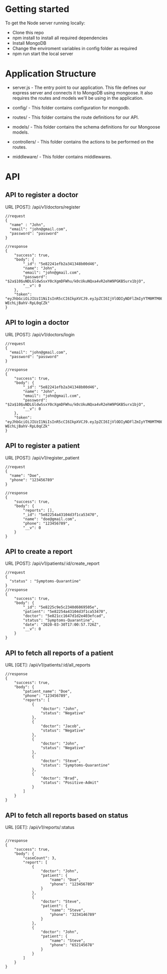 # Getting started

To get the Node server running locally:

- Clone this repo
- npm install to install all required dependencies
- Install MongoDB
- Change the enviroment variables in config folder as required
- npm run start the local server

# Application Structure

- server.js - The entry point to our application. This file defines our express server and connects it to MongoDB using mongoose. It also requires the routes and models we'll be using in the application.

- config/ - This folder contains configuration for mongodb.
- routes/ - This folder contains the route definitions for our API.
- models/ - This folder contains the schema definitions for our Mongoose models.
- controllers/ - This folder contains the actions to be performed on the routes.
- middleware/ - This folder contains middlewares.

# API

## API to register a doctor

URL [POST]: /api/v1/doctors/register

```
//request
{
  "name" : "John",
  "email": "john@gmail.com",
  "password": "password"
}

//response
{
    "success": true,
    "body": {
        "_id": "5e82241efb2a341348b00d46",
        "name": "John",
        "email": "john@gmail.com",
        "password": "$2a$10$uNDLGldwSsxY0cXgmDFWhu/k0cUkuNQxa4vR2ehW9PGKB5urx1bjO",
        "__v": 0
    },
    "token": "eyJhbGciOiJIUzI1NiIsInR5cCI6IkpXVCJ9.eyJpZCI6IjVlODIyNDFlZmIyYTM0MTM0OGIwMGQ0NiIsImlhdCI6MTU4NTU4NzIzMCwiZXhwIjoxNTg4MTc5MjMwfQ.xcN_AhtkGjghRORIhQgqS94-WEchLjBahV-RpL0qCZk"
}
```

## API to login a doctor

URL [POST]: /api/v1/doctors/login

```
//request
{
  "email": "john@gmail.com",
  "password": "password"
}

//response
{
    "success": true,
    "body": {
        "_id": "5e82241efb2a341348b00d46",
        "name": "John",
        "email": "john@gmail.com",
        "password": "$2a$10$uNDLGldwSsxY0cXgmDFWhu/k0cUkuNQxa4vR2ehW9PGKB5urx1bjO",
        "__v": 0
    },
    "token": "eyJhbGciOiJIUzI1NiIsInR5cCI6IkpXVCJ9.eyJpZCI6IjVlODIyNDFlZmIyYTM0MTM0OGIwMGQ0NiIsImlhdCI6MTU4NTU4NzIzMCwiZXhwIjoxNTg4MTc5MjMwfQ.xcN_AhtkGjghRORIhQgqS94-WEchLjBahV-RpL0qCZk"
}
```

## API to register a patient

URL [POST]: /api/v1/register_patient

```
//request
{
  "name": "Doe",
  "phone": "123456789"
}

//response
{
    "success": true,
    "body": {
        "reports": [],
        "_id": "5e82254a43104d3f1ca53470",
        "name": "doe@gmail.com",
        "phone": "123456789",
        "__v": 0
    }
}
```

## API to create a report

URL [POST]: /api/v1/patients/:id/create_report

```
//request
{
  "status" : "Symptoms-Quarantine"
}
//response
{
    "success": true,
    "body": {
        "_id": "5e8225c9e5c2340d6069505e",
        "patient": "5e82254a43104d3f1ca53470",
        "doctor": "5e821cc1647d1d2e403efcad",
        "status": "Symptoms-Quarantine",
        "date": "2020-03-30T17:00:57.726Z",
        "__v": 0
    }
}
```

## API to fetch all reports of a patient

URL [GET]: /api/v1/patients/:id/all_reports

```
//response
{
    "success": true,
    "body": {
        "patient_name": "Doe",
        "phone": "123456789",
        "reports": [
            {
                "doctor": "John",
                "status": "Negative"
            },
            {
                "doctor": "Jacob",
                "status": "Negative"
            },
            {
                "doctor": "John",
                "status": "Negative"
            },
            {
                "doctor": "Steve",
                "status": "Symptoms-Quarantine"
            },
            {
                "doctor": "Brad",
                "status": "Positive-Admit"
            }
        ]
    }
}
```

## API to fetch all reports based on status

URL [GET]: /api/v1/reports/:status

```

//response
{
    "success": true,
    "body": {
        "caseCount": 3,
        "report": [
            {
                "doctor": "John",
                "patient": {
                    "name": "Doe",
                    "phone": "123456789"
                }
            },
            {
                "doctor": "Steve",
                "patient": {
                    "name": "Steve",
                    "phone": "3234146789"
                }
            },
            {
                "doctor": "John",
                "patient": {
                    "name": "Steve",
                    "phone": "652145678"
                }
            }
        ]
    }
}
```
